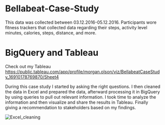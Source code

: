 # Bellabeat-Case-Study

This data was collected between 03.12.2016-05.12.2016. Participants wore fitness trackers that collected data regarding their steps, activity level minutes, calories, steps, distance, and more.

# BigQuery and Tableau
Check out my Tableau https://public.tableau.com/app/profile/morgan.olson/viz/BellabeatCaseStudy_16910178769870/Sheet4 

During this case study I started by asking the right questions. I then cleaned the data in Excel and prepared the data, afterward processing it in BigQuery by using queries to pull out relevant information. I took time to analyze the information and then visualize and share the results in Tableau. Finally giving a recommendation to stakeholders based on my findings.


![Excel_cleaning](https://github.com/olsonmo93/Bellabeat-Case-Study/assets/126408119/c1090a69-2706-452b-b4ce-ec8368cdb2f1)
